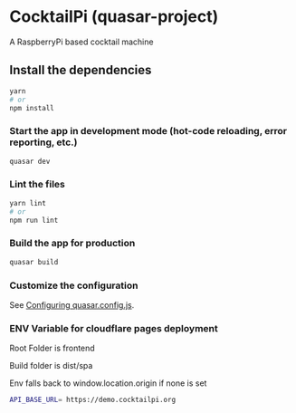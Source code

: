 # CocktailPi (quasar-project)

A RaspberryPi based cocktail machine

## Install the dependencies
```bash
yarn
# or
npm install
```

### Start the app in development mode (hot-code reloading, error reporting, etc.)
```bash
quasar dev
```


### Lint the files
```bash
yarn lint
# or
npm run lint
```



### Build the app for production
```bash
quasar build
```

### Customize the configuration
See [Configuring quasar.config.js](https://v2.quasar.dev/quasar-cli-webpack/quasar-config-js).

### ENV Variable for cloudflare pages deployment

Root Folder is frontend

Build folder is dist/spa

Env falls back to window.location.origin if none is set

```bash
API_BASE_URL= https://demo.cocktailpi.org
```
